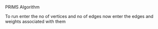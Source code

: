 PRIMS Algorithm

To run 
enter the no of vertices and no of edges
now enter the edges and weights associated with them